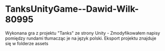 # TanksUnityGame--Dawid-Wilk-80995
Wykonana gra z projektu "Tanks" ze strony Unity - Zmodyfikowałem napisy pomiędzy rundami tłumacząc je na język polski.
Eksport projektu znajduje się w folderze assets
